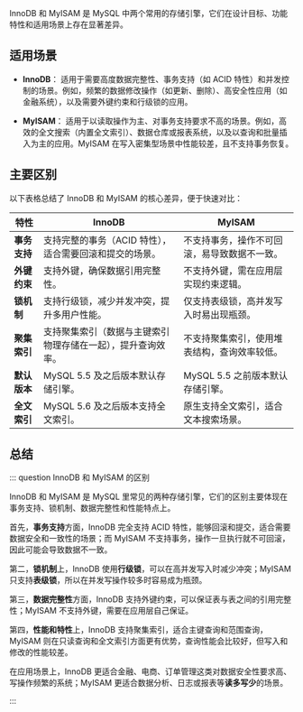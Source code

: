 InnoDB 和 MyISAM 是 MySQL 中两个常用的存储引擎，它们在设计目标、功能特性和适用场景上存在显著差异。

## 适用场景

- **InnoDB**：
  适用于需要高度数据完整性、事务支持（如 ACID 特性）和并发控制的场景。例如，频繁的数据修改操作（如更新、删除）、高安全性应用（如金融系统），以及需要外键约束和行级锁的应用。

- **MyISAM**：
  适用于以读取操作为主、对事务支持要求不高的场景。例如，高效的全文搜索（内置全文索引）、数据仓库或报表系统，以及以查询和批量插入为主的应用。MyISAM 在写入密集型场景中性能较差，且不支持事务恢复。

## 主要区别

以下表格总结了 InnoDB 和 MyISAM 的核心差异，便于快速对比：

| 特性             | InnoDB                             | MyISAM                             |
|------------------|------------------------------------|------------------------------------|
| **事务支持**     | 支持完整的事务（ACID 特性），适合需要回滚和提交的场景。 | 不支持事务，操作不可回滚，易导致数据不一致。 |
| **外键约束**     | 支持外键，确保数据引用完整性。                 | 不支持外键，需在应用层实现约束逻辑。       |
| **锁机制**       | 支持行级锁，减少并发冲突，提升多用户性能。         | 仅支持表级锁，高并发写入时易出现瓶颈。       |
| **聚集索引**     | 支持聚集索引（数据与主键索引物理存储在一起），提升查询效率。 | 不支持聚集索引，使用堆表结构，查询效率较低。   |
| **默认版本**     | MySQL 5.5 及之后版本默认存储引擎。            | MySQL 5.5 之前版本默认存储引擎。         |
| **全文索引**     | MySQL 5.6 及之后版本支持全文索引。             | 原生支持全文索引，适合文本搜索场景。         |

## 总结

::: question InnoDB 和 MyISAM 的区别

InnoDB 和 MyISAM 是 MySQL 里常见的两种存储引擎，它们的区别主要体现在事务支持、锁机制、数据完整性和性能特点上。

首先，**事务支持**方面，InnoDB 完全支持 ACID 特性，能够回滚和提交，适合需要数据安全和一致性的场景；而 MyISAM 不支持事务，操作一旦执行就不可回滚，因此可能会导致数据不一致。

第二，**锁机制**上，InnoDB 使用**行级锁**，可以在高并发写入时减少冲突；MyISAM 只支持**表级锁**，所以在并发写操作较多时容易成为瓶颈。

第三，**数据完整性**方面，InnoDB 支持外键约束，可以保证表与表之间的引用完整性；MyISAM 不支持外键，需要在应用层自己保证。

第四，**性能和特性**上，InnoDB 支持聚集索引，适合主键查询和范围查询，MyISAM 则在只读查询和全文索引方面更有优势，查询性能会比较好，但写入和修改的性能较差。

在应用场景上，InnoDB 更适合金融、电商、订单管理这类对数据安全性要求高、写操作频繁的系统；MyISAM 更适合数据分析、日志或报表等**读多写少**的场景。

:::